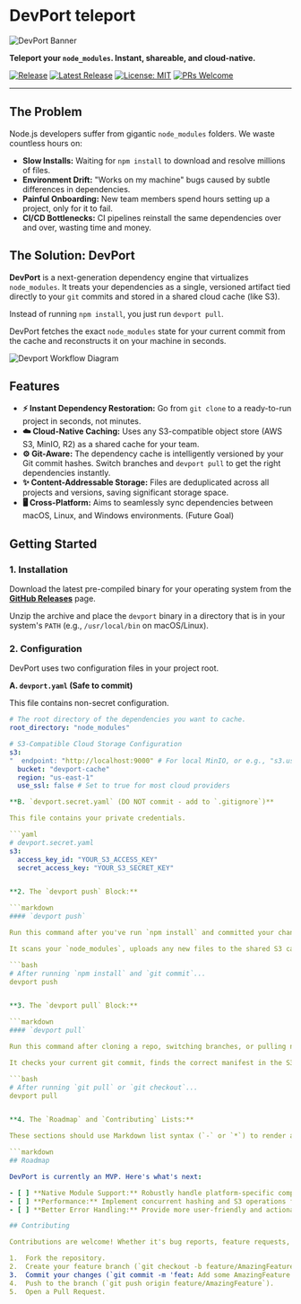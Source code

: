# DevPort  teleport

![DevPort Banner](https://user-images.githubusercontent.com/10933919/223243983-9b57576a-1158-450f-8187-1b327b4c47b5.png)


**Teleport your `node_modules`. Instant, shareable, and cloud-native.**

[![Release](https://github.com/b-isry/DevPort/actions/workflows/release.yml/badge.svg)](https://github.com/b-isry/DevPort/actions/workflows/release.yml)
[![Latest Release](https://img.shields.io/github/v/release/b-isry/DevPort)](https://github.com/b-isry/DevPort/releases/latest)
[![License: MIT](https://img.shields.io/badge/License-MIT-yellow.svg)](https://opensource.org/licenses/MIT)
[![PRs Welcome](https://img.shields.io/badge/PRs-welcome-brightgreen.svg)](http://makeapullrequest.com)


---

## The Problem

Node.js developers suffer from gigantic `node_modules` folders. We waste countless hours on:

- **Slow Installs:** Waiting for `npm install` to download and resolve millions of files.
- **Environment Drift:** "Works on my machine" bugs caused by subtle differences in dependencies.
- **Painful Onboarding:** New team members spend hours setting up a project, only for it to fail.
- **CI/CD Bottlenecks:** CI pipelines reinstall the same dependencies over and over, wasting time and money.

## The Solution: DevPort

**DevPort** is a next-generation dependency engine that virtualizes `node_modules`. It treats your dependencies as a single, versioned artifact tied directly to your `git` commits and stored in a shared cloud cache (like S3).

Instead of running `npm install`, you just run `devport pull`.

DevPort fetches the exact `node_modules` state for your current commit from the cache and reconstructs it on your machine in seconds.

![Devport Workflow Diagram](https://user-images.githubusercontent.com/10933919/223244195-23c2a39d-de56-4277-a178-57db45f56475.png)


## Features

- **⚡ Instant Dependency Restoration:** Go from `git clone` to a ready-to-run project in seconds, not minutes.
- **☁️ Cloud-Native Caching:** Uses any S3-compatible object store (AWS S3, MinIO, R2) as a shared cache for your team.
- **⚙️ Git-Aware:** The dependency cache is intelligently versioned by your Git commit hashes. Switch branches and `devport pull` to get the right dependencies instantly.
- **✨ Content-Addressable Storage:** Files are deduplicated across all projects and versions, saving significant storage space.
- **🖥️ Cross-Platform:** Aims to seamlessly sync dependencies between macOS, Linux, and Windows environments. (Future Goal)

## Getting Started

### 1. Installation

Download the latest pre-compiled binary for your operating system from the [**GitHub Releases**](https://github.com/b-isry/DevPort/releases/latest) page.

Unzip the archive and place the `devport` binary in a directory that is in your system's `PATH` (e.g., `/usr/local/bin` on macOS/Linux).

### 2. Configuration

DevPort uses two configuration files in your project root.

**A. `devport.yaml` (Safe to commit)**

This file contains non-secret configuration.

```yaml
# The root directory of the dependencies you want to cache.
root_directory: "node_modules"

# S3-Compatible Cloud Storage Configuration
s3:
"  endpoint: "http://localhost:9000" # For local MinIO, or e.g., "s3.us-west-2.amazonaws.com"
  bucket: "devport-cache"
  region: "us-east-1"
  use_ssl: false # Set to true for most cloud providers

**B. `devport.secret.yaml` (DO NOT commit - add to `.gitignore`)**

This file contains your private credentials.

```yaml
# devport.secret.yaml
s3:
  access_key_id: "YOUR_S3_ACCESS_KEY"
  secret_access_key: "YOUR_S3_SECRET_KEY"


**2. The `devport push` Block:**

```markdown
#### `devport push`

Run this command after you've run `npm install` and committed your changes to `package-lock.json`.

It scans your `node_modules`, uploads any new files to the shared S3 cache, and saves a "manifest" for your current git commit.

```bash
# After running `npm install` and `git commit`...
devport push


**3. The `devport pull` Block:**

```markdown
#### `devport pull`

Run this command after cloning a repo, switching branches, or pulling new changes.

It checks your current git commit, finds the correct manifest in the S3 cache, and reconstructs your `node_modules` folder instantly.

```bash
# After running `git pull` or `git checkout`...
devport pull


**4. The `Roadmap` and `Contributing` Lists:**

These sections should use Markdown list syntax (`-` or `*`) to render as bullet points.

```markdown
## Roadmap

DevPort is currently an MVP. Here's what's next:

- [ ] **Native Module Support:** Robustly handle platform-specific compiled dependencies.
- [ ] **Performance:** Implement concurrent hashing and S3 operations for even faster syncs.
- [ ] **Better Error Handling:** Provide more user-friendly and actionable error messages.

## Contributing

Contributions are welcome! Whether it's bug reports, feature requests, or pull requests, all are appreciated.

1.  Fork the repository.
2.  Create your feature branch (`git checkout -b feature/AmazingFeature`).
3.  Commit your changes (`git commit -m 'feat: Add some AmazingFeature'`).
4.  Push to the branch (`git push origin feature/AmazingFeature`).
5.  Open a Pull Request.